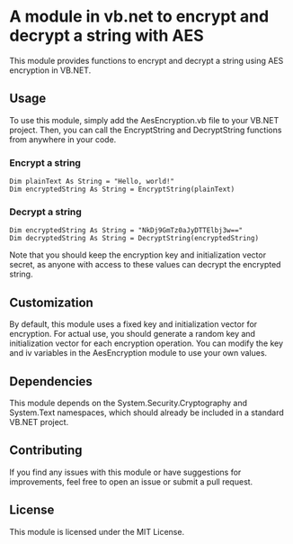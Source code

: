 # A module in vb.net to encrypt and decrypt a string with AES

This module provides functions to encrypt and decrypt a string using AES encryption in VB.NET.


## Usage

To use this module, simply add the AesEncryption.vb file to your VB.NET project.
Then, you can call the EncryptString and DecryptString functions from anywhere in your code.

### Encrypt a string

```VB.net
Dim plainText As String = "Hello, world!"
Dim encryptedString As String = EncryptString(plainText)
```

### Decrypt a string

```VB.net
Dim encryptedString As String = "NkDj9GmTz0aJyDTTElbj3w=="
Dim decryptedString As String = DecryptString(encryptedString)
```

Note that you should keep the encryption key and initialization vector secret, as anyone with access to these values can decrypt the encrypted string.

## Customization
By default, this module uses a fixed key and initialization vector for encryption. For actual use, you should generate a random key and initialization vector for each encryption operation. You can modify the key and iv variables in the AesEncryption module to use your own values.

## Dependencies
This module depends on the System.Security.Cryptography and System.Text namespaces, which should already be included in a standard VB.NET project.

## Contributing
If you find any issues with this module or have suggestions for improvements, feel free to open an issue or submit a pull request.

## License
This module is licensed under the MIT License.

